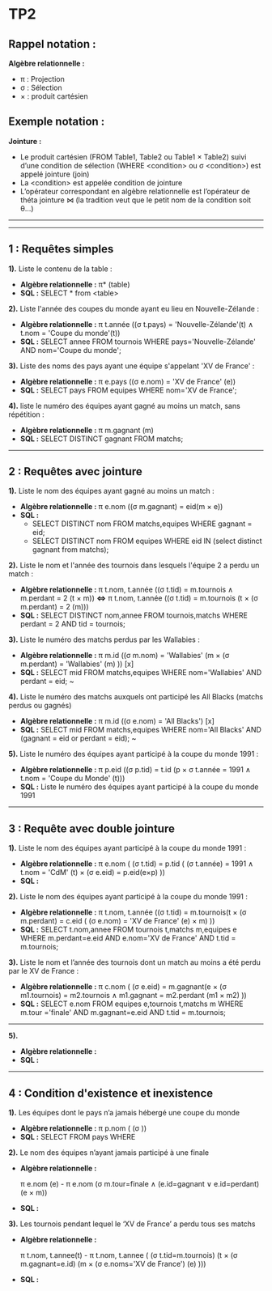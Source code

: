 # TP2

## Rappel notation :

**Algèbre relationnelle :**
 
 * π : Projection
 * σ : Sélection
 * × : produit cartésien
 
## Exemple notation :

**Jointure :**
 
 * Le produit cartésien (FROM Table1, Table2 ou Table1 × Table2) suivi d’une condition de sélection (WHERE \<condition> ou σ \<condition>) est appelé jointure (join)
 * La \<condition> est appelée condition de jointure
 * L’opérateur correspondant en algèbre relationnelle est l’opérateur de théta jointure ⋈ (la tradition veut que le petit nom de la condition soit θ...)

---
---

## 1 : Requêtes simples


**1).** Liste le contenu de la table :

* **Algèbre relationnelle :** π* (table) 
* **SQL :** SELECT * from \<table>


**2).** Liste l'année des coupes du monde ayant eu lieu en Nouvelle-Zélande :


* **Algèbre relationnelle :** π t.année ((σ t.pays) = 'Nouvelle-Zélande'(t) ∧ t.nom = 'Coupe du monde'(t))
* **SQL :** SELECT annee FROM tournois WHERE pays='Nouvelle-Zélande' AND nom='Coupe du monde';

		
**3).** Liste des noms des pays ayant une équipe s'appelant 'XV de France' :
 
* **Algèbre relationnelle :** π e.pays ((σ e.nom) = 'XV de France' (e))
* **SQL :** SELECT pays FROM equipes WHERE nom='XV de France'; 


**4).** liste le numéro des équipes ayant gagné au moins un match, sans répétition :

* **Algèbre relationnelle :** π m.gagnant (m)	
* **SQL :** SELECT DISTINCT gagnant FROM matchs;	

---

## 2 : Requêtes avec jointure 

**1).** Liste le nom des équipes ayant gagné au moins un match : 

* **Algèbre relationnelle :** π e.nom ((σ m.gagnant) = eid(m × e))
* **SQL :** 
	* SELECT DISTINCT nom FROM matchs,equipes WHERE gagnant = eid;
	* SELECT DISTINCT nom FROM equipes WHERE eid IN (select distinct gagnant from matchs);
			
				
**2).** Liste le nom et l'année des tournois dans lesquels l'équipe 2 a perdu un match :

* **Algèbre relationnelle :** π t.nom, t.année ((σ t.tid) = m.tournois ∧ m.perdant = 2 (t × m))
		**<=>** π t.nom, t.année ((σ t.tid) = m.tournois (t × (σ m.perdant) = 2 (m)))
* **SQL :** SELECT DISTINCT nom,annee FROM tournois,matchs WHERE perdant = 2 AND tid = tournois;
		
		
**3).** Liste le numéro des matchs perdus par les Wallabies :

* **Algèbre relationnelle :** π m.id ((σ m.nom) = 'Wallabies' (m × (σ m.perdant) = 'Wallabies' (m) )) [x]
* **SQL :** SELECT mid FROM matchs,equipes WHERE nom='Wallabies' AND perdant = eid; ~


**4).** Liste le numéro des matchs auxquels ont participé les All Blacks (matchs perdus ou gagnés)

* **Algèbre relationnelle :** π m.id ((σ e.nom) = 'All Blacks') [x]
* **SQL :** SELECT mid FROM matchs,equipes WHERE nom='All Blacks' AND (gagnant = eid or perdant = eid); ~


**5).** Liste le numéro des équipes ayant participé à la coupe du monde 1991 :

* **Algèbre relationnelle :** π p.eid ((σ p.tid) = t.id (p × σ t.année = 1991 ∧ t.nom = 'Coupe du Monde' (t)))
* **SQL :** Liste le numéro des équipes ayant participé à la coupe du monde 1991
		
---

## 3 : Requête avec double jointure

**1).** Liste le nom des équipes ayant participé à la coupe du monde 1991 :

* **Algèbre relationnelle :** π e.nom ( (σ t.tid) = p.tid ( (σ t.année) = 1991 ∧ t.nom = 'CdM' (t) × (σ e.eid) = p.eid(e×p) ))
* **SQL :**


**2).** Liste le nom des équipes ayant participé à la coupe du monde 1991 :
 
* **Algèbre relationnelle :** π t.nom, t.année ((σ t.tid) = m.tournois(t × (σ m.perdant) = c.eid ( (σ e.nom) = 'XV de France' (e) × m) ))
* **SQL :** SELECT t.nom,annee FROM tournois t,matchs m,equipes e WHERE m.perdant=e.eid AND e.nom='XV de France' AND t.tid = m.tournois;


**3).** Liste le nom et l’année des tournois dont un match au moins a été perdu par le XV de France :

* **Algèbre relationnelle :** π c.nom ( (σ e.eid) = m.gagnant(e × (σ m1.tournois) = m2.tournois ∧ m1.gagnant = m2.perdant (m1 × m2) ))
* **SQL :** SELECT e.nom FROM  equipes e,tournois t,matchs m WHERE m.tour ='finale' AND m.gagnant=e.eid AND t.tid = m.tournois;

---

**5).**

* **Algèbre relationnelle :**
* **SQL :**

---

## 4 : Condition d'existence et inexistence

**1).** Les équipes dont le pays n’a jamais hébergé une coupe du monde 

* **Algèbre relationnelle :** π p.nom ( (σ ))
* **SQL :** SELECT  FROM pays WHERE


**2).** Le nom des équipes n’ayant jamais participé à une finale

* **Algèbre relationnelle :** 
	
	π e.nom (e) - π e.nom (σ m.tour=finale ∧ (e.id=gagnant ∨ e.id=perdant) (e × m))

* **SQL :** 

**3).** Les tournois pendant lequel le ‘XV de France’ a perdu tous ses matchs 

* **Algèbre relationnelle :** 
	
	π t.nom, t.annee(t) - π t.nom, t.annee ( (σ t.tid=m.tournois) (t × (σ m.gagnant=e.id) (m × (σ e.noms='XV de France') (e) )))
	
* **SQL :**